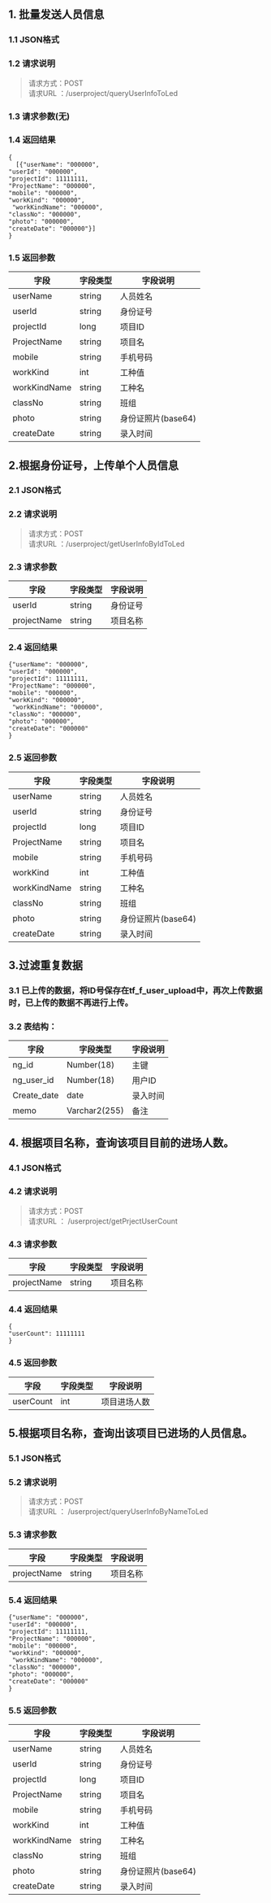 ## 1. 批量发送人员信息
### 1.1 JSON格式
### 1.2 请求说明
> 请求方式：POST<br>
请求URL ：/userproject/queryUserInfoToLed

### 1.3 请求参数(无)

### 1.4 返回结果


```  
{
  [{"userName": "000000",
"userId": "000000",
"projectId": 11111111,
"ProjectName": "000000",
"mobile": "000000",
"workKind": "000000",
 "workKindName": "000000",
"classNo": "000000",
"photo": "000000",
"createDate": "000000"}]
}
```
### 1.5 返回参数
字段       |字段类型       |字段说明
------------|-----------|-----------
userName       |string        |人员姓名
userId       |string        |身份证号
projectId       |long        |项目ID
ProjectName       |string        |项目名
mobile       |string        |手机号码
workKind       |int        |工种值
workKindName       |string        |工种名
classNo       |string        |班组
photo       |string        |身份证照片(base64)
createDate       |string        |录入时间


## 2.根据身份证号，上传单个人员信息
### 2.1 JSON格式
### 2.2 请求说明
> 请求方式：POST<br>
请求URL ：/userproject/getUserInfoByIdToLed

### 2.3 请求参数
字段       |字段类型       |字段说明
------------|-----------|-----------
userId       |string        |身份证号
projectName  |string        |项目名称
### 2.4 返回结果


```  
{"userName": "000000",
"userId": "000000",
"projectId": 11111111,
"ProjectName": "000000",
"mobile": "000000",
"workKind": "000000",
 "workKindName": "000000",
"classNo": "000000",
"photo": "000000",
"createDate": "000000"
}
```
### 2.5 返回参数
字段       |字段类型       |字段说明
------------|-----------|-----------
userName       |string        |人员姓名
userId       |string        |身份证号
projectId       |long        |项目ID
ProjectName       |string        |项目名
mobile       |string        |手机号码
workKind       |int        |工种值
workKindName       |string        |工种名
classNo       |string        |班组
photo       |string        |身份证照片(base64)
createDate       |string        |录入时间


## 3.过滤重复数据
### 3.1 已上传的数据，将ID号保存在tf_f_user_upload中，再次上传数据时，已上传的数据不再进行上传。
### 3.2 表结构：
字段       |字段类型       |字段说明
------------|-----------|-----------
ng_id       |Number(18)      |主键
ng_user_id       |Number(18)        |用户ID
Create_date       |date        |录入时间
memo      |Varchar2(255)       |备注

## 4. 根据项目名称，查询该项目目前的进场人数。
### 4.1 JSON格式
### 4.2 请求说明
> 请求方式：POST<br>
请求URL ： /userproject/getPrjectUserCount

### 4.3 请求参数
字段       |字段类型       |字段说明
------------|-----------|-----------
projectName  |string        |项目名称
### 4.4 返回结果


```  
{
"userCount": 11111111
}
```
### 4.5 返回参数
字段       |字段类型       |字段说明
------------|-----------|-----------
userCount       |int        |项目进场人数


## 5.根据项目名称，查询出该项目已进场的人员信息。
### 5.1 JSON格式
### 5.2 请求说明
> 请求方式：POST<br>
请求URL ：  /userproject/queryUserInfoByNameToLed

### 5.3 请求参数
字段       |字段类型       |字段说明
------------|-----------|-----------
projectName  |string        |项目名称
### 5.4 返回结果


```  
{"userName": "000000",
"userId": "000000",
"projectId": 11111111,
"ProjectName": "000000",
"mobile": "000000",
"workKind": "000000",
 "workKindName": "000000",
"classNo": "000000",
"photo": "000000",
"createDate": "000000"
}
```
### 5.5 返回参数
字段       |字段类型       |字段说明
------------|-----------|-----------
userName       |string        |人员姓名
userId       |string        |身份证号
projectId       |long        |项目ID
ProjectName       |string        |项目名
mobile       |string        |手机号码
workKind       |int        |工种值
workKindName       |string        |工种名
classNo       |string        |班组
photo       |string        |身份证照片(base64)
createDate       |string        |录入时间
